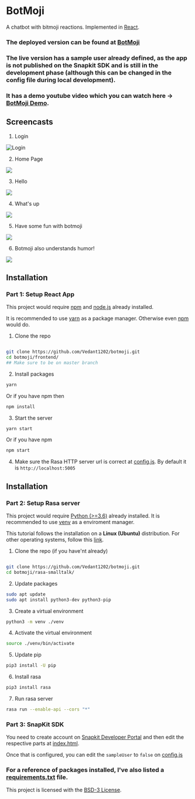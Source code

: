 # BotMoji


A chatbot with bitmoji reactions. Implemented in [React](https://reactjs.org/).


### The deployed version can be found at [BotMoji](http://app.botmoji.tk:3000/)
### The live version has a sample user already defined, as the app is not published on the Snapkit SDK and is still in the development phase (although this can be changed in the config file during local development).

### It has a demo youtube video which you can watch here -> [BotMoji Demo](https://youtu.be/Sxta__8P8dA).


## Screencasts


1. Login

![Login](https://raw.githubusercontent.com/Vedant1202/botmoji/master/screenshots/login.PNG)

2. Home Page

![](https://raw.githubusercontent.com/Vedant1202/botmoji/master/screenshots/home-default.png)

3. Hello

![](https://raw.githubusercontent.com/Vedant1202/botmoji/master/screenshots/Hello.png)

4. What's up

![](https://raw.githubusercontent.com/Vedant1202/botmoji/master/screenshots/whatsup.png)

5. Have some fun with botmoji

![](https://raw.githubusercontent.com/Vedant1202/botmoji/master/screenshots/fun.png)

6. Botmoji also understands humor!

![](https://raw.githubusercontent.com/Vedant1202/botmoji/master/screenshots/joke.png)


## Installation


### Part 1: Setup React App

This project would require [npm](https://www.npmjs.com/) and [node.js](https://nodejs.org/en/) already installed.

It is recommended to use [yarn](https://yarnpkg.com/) as a package manager. Otherwise even [npm](https://www.npmjs.com/) would do.


1. Clone the repo
```bash

git clone https://github.com/Vedant1202/botmoji.git
cd botmoji/frontend/
## Make sure to be on master branch
``` 


2. Install packages
```bash
yarn
```
Or if you have npm then
```bash
npm install
```

3. Start the server
```bash
yarn start
```
Or if you have npm
```bash
npm start
```

4. Make sure the Rasa HTTP server url is correct at [config.js](https://github.com/Vedant1202/botmoji/blob/master/frontend/src/config/config.js). By default it is `http://localhost:5005`

## Installation

### Part 2: Setup Rasa server

This project would require [Python (>=3.6)](https://www.python.org/) already installed. It is recommended to use [venv](https://docs.python.org/3/tutorial/venv.html) as a enviroment manager.

This tutorial follows the installation on a **Linux (Ubuntu)** distribution. For other operating systems, follow this [link](https://rasa.com/docs/rasa/installation#1-python-environment-setup).

1. Clone the repo (if you have'nt already)
```bash

git clone https://github.com/Vedant1202/botmoji.git
cd botmoji/rasa-smalltalk/
```

2. Update packages

```bash
sudo apt update
sudo apt install python3-dev python3-pip
```

3. Create a virtual environment
```bash
python3 -m venv ./venv
```

4. Activate the virtual environment
```bash
source ./venv/bin/activate
```

5. Update pip
```bash
pip3 install -U pip
```

6. Install rasa
```bash
pip3 install rasa
```

7. Run rasa server
```bash
rasa run --enable-api --cors "*"
```

### Part 3: SnapKit SDK

You need to create account on [Snapkit Developer Portal](https://kit.snapchat.com/) and then edit the respective parts at [index.html](https://github.com/Vedant1202/botmoji/blob/234e8d0d8ed40b19cb122bbccdf4278fb5d84119/frontend/public/index.html#L46).


Once that is configured, you can edit the `sampleUser` to `false` on [config.js](https://github.com/Vedant1202/botmoji/blob/master/frontend/src/config/config.js)


### For a reference of packages installed, I've also listed a [requirements.txt](https://github.com/Vedant1202/botmoji/blob/master/rasa-smalltalk/requirements.txt) file. 


This project is licensed with the [BSD-3 License](https://opensource.org/licenses/BSD-3-Clause).
